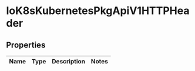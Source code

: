
# IoK8sKubernetesPkgApiV1HTTPHeader

## Properties
Name | Type | Description | Notes
------------ | ------------- | ------------- | -------------



